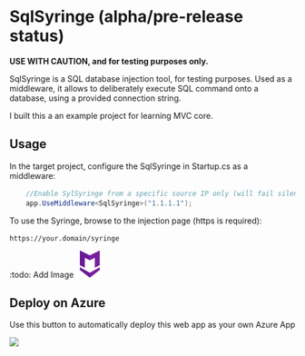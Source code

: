 # SqlSyringe (alpha/pre-release status)

**USE WITH CAUTION, and for testing purposes only.**

SqlSyringe is a SQL database injection tool, for testing purposes. Used as a middleware, it allows to deliberately execute SQL command onto a database, using a provided connection string.

I built this a an example project for learning MVC core.

## Usage

In the target project, configure the SqlSyringe in Startup.cs as a middleware:

```csharp
    //Enable SylSyringe from a specific source IP only (will fail silently otherwise)
    app.UseMiddleware<SqlSyringe>("1.1.1.1");
```

To use the Syringe, browse to the injection page (https is required):

    https://your.domain/syringe

:todo: Add Image
![The SQL injection page of syringe](https://github.com/adam-p/markdown-here/raw/master/src/common/images/icon48.png "The SQL injection page of syringe")


## Deploy on Azure
Use this button to automatically deploy this web app as your own Azure App

<a href="https://azuredeploy.net/" target="_blank"><img src="http://azuredeploy.net/deploybutton.png"/></a>
